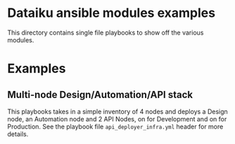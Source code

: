 Dataiku ansible modules examples
================================

This directory contains single file playbooks to show off the various modules.

# Examples

## Multi-node Design/Automation/API stack

This playbooks takes in a simple inventory of 4 nodes and deploys a Design node, an Automation node and 2 API Nodes, on for Development and on for Production. See the playbook file  `api_deployer_infra.yml` header for more details.

